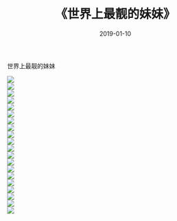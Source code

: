 ﻿---
layout: post
title:  《世界上最靓的妹妹》
date:   2019-01-10
img: http://pic.660000.xyz/1:down/唯美/2019/世界上最靓的妹妹/000.jpg
categories: [美女, 清纯, 唯美]
---

世界上最靓的妹妹

  ![](http://pic.660000.xyz/1:down/唯美/2019/世界上最靓的妹妹/001.jpg) <br> ![](http://pic.660000.xyz/1:down/唯美/2019/世界上最靓的妹妹/002.jpg) <br> ![](http://pic.660000.xyz/1:down/唯美/2019/世界上最靓的妹妹/003.jpg) <br> ![](http://pic.660000.xyz/1:down/唯美/2019/世界上最靓的妹妹/004.jpg) <br> ![](http://pic.660000.xyz/1:down/唯美/2019/世界上最靓的妹妹/005.jpg) <br> ![](http://pic.660000.xyz/1:down/唯美/2019/世界上最靓的妹妹/006.jpg) <br> ![](http://pic.660000.xyz/1:down/唯美/2019/世界上最靓的妹妹/007.jpg) <br> ![](http://pic.660000.xyz/1:down/唯美/2019/世界上最靓的妹妹/008.jpg) <br> ![](http://pic.660000.xyz/1:down/唯美/2019/世界上最靓的妹妹/009.jpg) <br> ![](http://pic.660000.xyz/1:down/唯美/2019/世界上最靓的妹妹/010.jpg) <br> ![](http://pic.660000.xyz/1:down/唯美/2019/世界上最靓的妹妹/011.jpg) <br> ![](http://pic.660000.xyz/1:down/唯美/2019/世界上最靓的妹妹/012.jpg) <br> ![](http://pic.660000.xyz/1:down/唯美/2019/世界上最靓的妹妹/013.jpg) <br> ![](http://pic.660000.xyz/1:down/唯美/2019/世界上最靓的妹妹/014.jpg) <br> ![](http://pic.660000.xyz/1:down/唯美/2019/世界上最靓的妹妹/015.jpg) <br> ![](http://pic.660000.xyz/1:down/唯美/2019/世界上最靓的妹妹/016.jpg) <br> ![](http://pic.660000.xyz/1:down/唯美/2019/世界上最靓的妹妹/017.jpg) <br> ![](http://pic.660000.xyz/1:down/唯美/2019/世界上最靓的妹妹/018.jpg) <br> ![](http://pic.660000.xyz/1:down/唯美/2019/世界上最靓的妹妹/019.jpg) <br> ![](http://pic.660000.xyz/1:down/唯美/2019/世界上最靓的妹妹/020.jpg) <br>